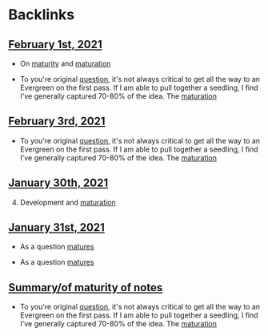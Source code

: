 
# Backlinks
## [February 1st, 2021](<February 1st, 2021.md>)
- On [maturity](<maturity.md>) and [maturation](<maturation.md>)

- To you're original [question](((vc2Px8TdX))), it's not always critical to get all the way to an Evergreen on the first pass. If I am able to pull together a seedling, I find I've generally captured 70-80% of the idea. The [maturation](<maturation.md>)

## [February 3rd, 2021](<February 3rd, 2021.md>)
- To you're original [question](((vc2Px8TdX))), it's not always critical to get all the way to an Evergreen on the first pass. If I am able to pull together a seedling, I find I've generally captured 70-80% of the idea. The [maturation](<maturation.md>)

## [January 30th, 2021](<January 30th, 2021.md>)
4. Development and [maturation](<maturation.md>)

## [January 31st, 2021](<January 31st, 2021.md>)
- As a question [matures]([maturation](<maturation.md>))

- As a question [matures]([maturation](<maturation.md>))

## [Summary/of maturity of notes](<Summary/of maturity of notes.md>)
- To you're original [question](((vc2Px8TdX))), it's not always critical to get all the way to an Evergreen on the first pass. If I am able to pull together a seedling, I find I've generally captured 70-80% of the idea. The [maturation](<maturation.md>)

